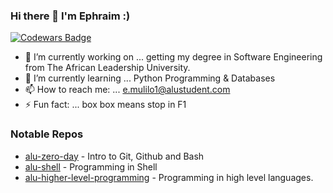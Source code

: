### Hi there 👋 I'm Ephraim :)

[![Codewars Badge](https://www.codewars.com/users/ephraimm-zm/badges/large)](https://www.codewars.com/users/ephraimm-zm)

- 🔭 I’m currently working on ... getting my degree in Software Engineering from The African Leadership University.
- 🌱 I’m currently learning ... Python Programming & Databases
- 📫 How to reach me: ... e.mulilo1@alustudent.com
- ⚡ Fun fact: ...  box box means stop in F1

### Notable Repos

- [alu-zero-day](https://github.com/ephraimm-zm/alu-zero_day) - Intro to Git, Github and Bash
- [alu-shell](https://github.com/ephraimm-zm/alu-shell) - Programming in Shell
- [alu-higher-level-programming](https://github.com/ephraimm-zm/alu-higher_level_programming) - Programming in high level languages.
